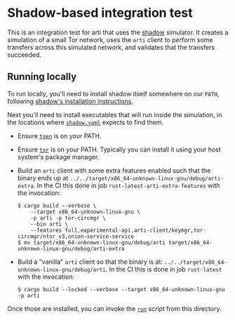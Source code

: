 # Shadow-based integration test

This is an integration test for arti that uses the
[shadow](https://shadow.github.io/) simulator. It creates a simulation of a
small Tor network, uses the `arti` client to perform some transfers across this
simulated network, and validates that the transfers succeeded.

## Running locally

To run locally, you'll need to install shadow itself somewhere on our `PATH`,
following [shadow's installation
instructions](https://shadow.github.io/docs/guide/supported_platforms.html).

Next you'll need to install executables that will run inside the simulation, in the
locations where [`shadow.yaml`](./shadow.yaml) expects to find them.

* Ensure [`tgen`](https://github.com/shadow/tgen/) is on your PATH.

* Ensure [`tor`](https://gitlab.torproject.org/tpo/core/tor) is on your PATH.
  Typically you can install it using your host system's package manager.

* Build an `arti` client with some extra features enabled such that the binary
  ends up at `../../target/x86_64-unknown-linux-gnu/debug/arti-extra`. In the CI
  this done in job `rust-latest-arti-extra-features` with the invocation:

  ```shell
  $ cargo build --verbose \
      --target x86_64-unknown-linux-gnu \
      -p arti -p tor-circmgr \
      --bin arti \
      --features full,experimental-api,arti-client/keymgr,tor-circmgr/ntor_v3,onion-service-service
  $ mv target/x86_64-unknown-linux-gnu/debug/arti target/x86_64-unknown-linux-gnu/debug/arti-extra
  ```

* Build a "vanilla" `arti` client so that the binary is at:
  `../../target/x86_64-unknown-linux-gnu/debug/arti`. In the CI this is done in
  job `rust-latest` with the invocation:

  ```shell
  $ cargo build --locked --verbose --target x86_64-unknown-linux-gnu -p arti
  ```

Once those are installed, you can invoke the [`run`](./run) script from
this directory. 
